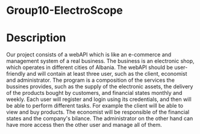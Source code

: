 # Group10-ElectroScope

# Description
Our project consists of a webAPI which is like an e-commerce and management system of a real business. 
The business is an electronic shop, which operates in different cities of Albania. The webAPI should be user-friendly and will contain at least three user, such as the client, economist and administrator. 
The program is a composition of the services the bussines provides, such as the supply of the electronic assets, the delivery of the products bought by customers, and financial states monthly and weekly.
Each user will register and login using its credentials, and then will be able to perform different tasks. For example the client will be able to view and buy products. The economist will be responsible of the financial states and the company's bilance. The administrator on the other hand can have more access then the other user and manage all of them.
